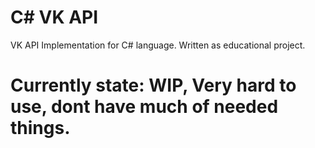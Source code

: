 # C# VK API
VK API Implementation for C# language. Written as educational project.

# Currently state: WIP, Very hard to use, dont have much of needed things.
